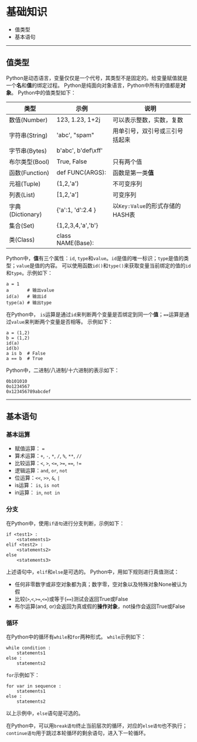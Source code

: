 # 基础知识

+ 值类型
+ 基本语句

--------------------------------------------------------------------------------
## 值类型

Python是动态语言，变量仅仅是一个代号，其类型不是固定的。给变量赋值就是一个**名**和**值**的绑定过程。
Python是纯面向对象语言，Python中所有的值都是**对象**。
Python中的值类型如下：

|类型            | 示例           |说明 		   |
|----------------|----------------|----------------|
|数值(Number)    | 123, 1.23, 1+2j|可以表示整数，实数，复数 	  |
|字符串(String)  | 'abc', "spam"  |用单引号，双引号或三引号括起来 |
|字节串(Bytes)   | b'abc', b'def\xff' | 						  |
|布尔类型(Bool)  | True, False 		  |只有两个值 |
|函数(Function)  | def FUNC(ARGS):    |函数是第一类**值** 		  |
|元祖(Tuple)	 | (1,2,'a')		  |不可变序列 |
|列表(List)	 	 | [1,2,'a']		  |可变序列   |
|字典(Dictionary) | {'a':1, 'd':2.4 } |以`Key:Value`的形式存储的HASH表 |
|集合(Set) 		  | {1,2,3,4,'a','b'} |           |
|类(Class)		  | class NAME(Base): |           |

Python中，**值**有三个属性：`id`, `type`和`value`。`id`是值的唯一标识；`type`是值的类型；`value`是值的内容。
可以使用函数`id()`和`type()`来获取变量当前绑定的值的`id`和`type`。示例如下：
```
a = 1
a   	# 输出value
id(a) 	# 输出id
type(a) # 输出type
```

在Python中， `is`运算是通过`id`来判断两个变量是否绑定到同一个**值**；`==`运算是通过`value`来判断两个变量是否相等。
示例如下：
```
a = (1,2)
b = (1,2)
id(a)
id(b)
a is b  # False
a == b  # True

```

Python中，二进制/八进制/十六进制的表示如下：
```
0b101010
0o1234567
0x123456789abcdef
```

--------------------------------------------------------------------------------
## 基本语句 

### 基本运算
+ 赋值运算： `=`
+ 算术运算：`+`, `-`, `*`, `/`, `%`, `**`, `//`
+ 比较运算：`<`, `>`, `<=`, `>=`, `==`, `!=`
+ 逻辑运算：`and`, `or`, `not`
+ 位运算：`<<`, `>>`, `&`, `|`
+ is运算： `is`, `is not`
+ in运算： `in`, `not in`

### 分支

在Python中，使用`if语句`进行分支判断，示例如下：
```
if <test1> :
	<statements1>
elif <test2> :
	<statements2>
else
	<statements3>
```
上述语句中，`elif`和`else`是可选的。
Python中，用如下规则进行真值测试：
+ 任何非零数字或非空对象都为真；数字零，空对象以及特殊对象None被认为假
+ 比较(`>`,`<`,`>=`,`<=`)或等于(`==`)测试会返回True或False
+ 布尔运算(and, or)会返回为真或假的**操作对象**，not操作会返回True或False

### 循环

在Python中的循环有`while`和`for`两种形式。
`while`示例如下：
```
while condition :
	statements1
else :
	statements2
```
`for`示例如下：
```
for var in sequence :
	statements1
else :
	statements2
```
以上示例中，`else`语句是可选的。

在Python中，可以用`break语句`终止当前层次的循环，对应的`else语句`也不执行；`continue语句`用于跳过本轮循环的剩余语句，进入下一轮循环。

